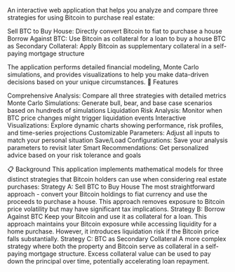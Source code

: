 An interactive web application that helps you analyze and compare three strategies for using Bitcoin to purchase real estate:

Sell BTC to Buy House: Directly convert Bitcoin to fiat to purchase a house
Borrow Against BTC: Use Bitcoin as collateral for a loan to buy a house
BTC as Secondary Collateral: Apply Bitcoin as supplementary collateral in a self-paying mortgage structure

The application performs detailed financial modeling, Monte Carlo simulations, and provides visualizations to help you make data-driven decisions based on your unique circumstances.
🌟 Features

Comprehensive Analysis: Compare all three strategies with detailed metrics
Monte Carlo Simulations: Generate bull, bear, and base case scenarios based on hundreds of simulations
Liquidation Risk Analysis: Monitor when BTC price changes might trigger liquidation events
Interactive Visualizations: Explore dynamic charts showing performance, risk profiles, and time-series projections
Customizable Parameters: Adjust all inputs to match your personal situation
Save/Load Configurations: Save your analysis parameters to revisit later
Smart Recommendations: Get personalized advice based on your risk tolerance and goals

📋 Background
This application implements mathematical models for three distinct strategies that Bitcoin holders can use when considering real estate purchases:
Strategy A: Sell BTC to Buy House
The most straightforward approach - convert your Bitcoin holdings to fiat currency and use the proceeds to purchase a house. This approach removes exposure to Bitcoin price volatility but may have significant tax implications.
Strategy B: Borrow Against BTC
Keep your Bitcoin and use it as collateral for a loan. This approach maintains your Bitcoin exposure while accessing liquidity for a home purchase. However, it introduces liquidation risk if the Bitcoin price falls substantially.
Strategy C: BTC as Secondary Collateral
A more complex strategy where both the property and Bitcoin serve as collateral in a self-paying mortgage structure. Excess collateral value can be used to pay down the principal over time, potentially accelerating loan repayment.
